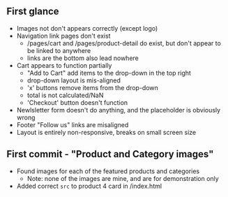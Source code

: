 ## First glance

- Images not don't appears correctly (except logo)
- Navigation link pages don't exist
  - /pages/cart and /pages/product-detail do exist, but don't appear to be linked to anywhere
  - links are the bottom also lead nowhere
- Cart appears to function partially
  - "Add to Cart" add items to the drop-down in the top right
  - drop-down layout is mis-aligned
  - 'x' buttons remove items from the drop-down
  - total is not calculated/NaN
  - 'Checkout' button doesn't function
- Newlsletter form doesn't do anything, and the placeholder is obviously wrong
- Footer "Follow us" links are misaligned
- Layout is entirely non-responsive, breaks on small screen size

## First commit - "Product and Category images"

- Found images for each of the featured products and categories
  - Note: none of the images are mine, and are for demonstration only
- Added correct `src` to product 4 card in /index.html
